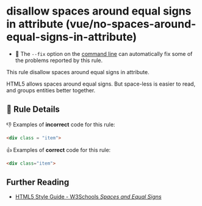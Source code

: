 # disallow spaces around equal signs in attribute (vue/no-spaces-around-equal-signs-in-attribute)

- :wrench: The `--fix` option on the [command line](https://eslint.org/docs/user-guide/command-line-interface#fixing-problems) can automatically fix some of the problems reported by this rule.

This rule disallow spaces around equal signs in attribute.

HTML5 allows spaces around equal signs. But space-less is easier to read, and groups entities better together.

## :book: Rule Details

:-1: Examples of **incorrect** code for this rule:

```html
<div class = "item">
```

:+1: Examples of **correct** code for this rule:

```html
<div class="item">
```

## Further Reading

* [HTML5 Style Guide - W3Schools *Spaces and Equal Signs*](https://www.w3schools.com/html/html5_syntax.asp)